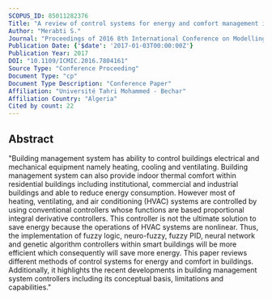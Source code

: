 ```yaml
---
SCOPUS_ID: 85011282376
Title: "A review of control systems for energy and comfort management in buildings"
Author: "Merabti S."
Journal: "Proceedings of 2016 8th International Conference on Modelling, Identification and Control, ICMIC 2016"
Publication Date: {'$date': '2017-01-03T00:00:00Z'}
Publication Year: 2017
DOI: "10.1109/ICMIC.2016.7804161"
Source Type: "Conference Proceeding"
Document Type: "cp"
Document Type Description: "Conference Paper"
Affiliation: "Université Tahri Mohammed - Bechar"
Affiliation Country: "Algeria"
Cited by count: 22
---
```


## Abstract
"Building management system has ability to control buildings electrical and mechanical equipment namely heating, cooling and ventilating. Building management system can also provide indoor thermal comfort within residential buildings including institutional, commercial and industrial buildings and able to reduce energy consumption. However most of heating, ventilating, and air conditioning (HVAC) systems are controlled by using conventional controllers whose functions are based proportional integral derivative controllers. This controller is not the ultimate solution to save energy because the operations of HVAC systems are nonlinear. Thus, the implementation of fuzzy logic, neuro-fuzzy, fuzzy PID, neural network and genetic algorithm controllers within smart buildings will be more efficient which consequently will save more energy. This paper reviews different methods of control systems for energy and comfort in buildings. Additionally, it highlights the recent developments in building management system controllers including its conceptual basis, limitations and capabilities."
